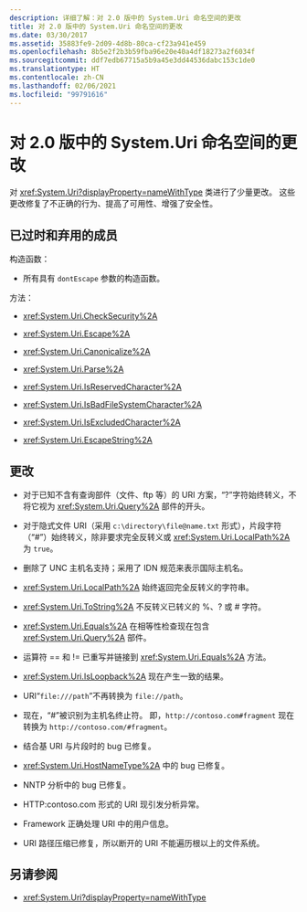 ```yaml
---
description: 详细了解：对 2.0 版中的 System.Uri 命名空间的更改
title: 对 2.0 版中的 System.Uri 命名空间的更改
ms.date: 03/30/2017
ms.assetid: 35883fe9-2d09-4d8b-80ca-cf23a941e459
ms.openlocfilehash: 8b5e2f2b3b59fba96e20e40a4df18273a2f6034f
ms.sourcegitcommit: ddf7edb67715a5b9a45e3dd44536dabc153c1de0
ms.translationtype: HT
ms.contentlocale: zh-CN
ms.lasthandoff: 02/06/2021
ms.locfileid: "99791616"
---
```

# <a name="changes-to-the-systemuri-namespace-in-version-20"></a>对 2.0 版中的 System.Uri 命名空间的更改

对 <xref:System.Uri?displayProperty=nameWithType> 类进行了少量更改。 这些更改修复了不正确的行为、提高了可用性、增强了安全性。

## <a name="obsolete-and-deprecated-members"></a>已过时和弃用的成员

 构造函数：

- 所有具有 `dontEscape` 参数的构造函数。

 方法：

- <xref:System.Uri.CheckSecurity%2A>

- <xref:System.Uri.Escape%2A>

- <xref:System.Uri.Canonicalize%2A>

- <xref:System.Uri.Parse%2A>

- <xref:System.Uri.IsReservedCharacter%2A>

- <xref:System.Uri.IsBadFileSystemCharacter%2A>

- <xref:System.Uri.IsExcludedCharacter%2A>

- <xref:System.Uri.EscapeString%2A>

## <a name="changes"></a>更改

- 对于已知不含有查询部件（文件、ftp 等）的 URI 方案，“?”字符始终转义，不将它视为 <xref:System.Uri.Query%2A> 部件的开头。

- 对于隐式文件 URI（采用 `c:\directory\file@name.txt` 形式），片段字符（“#”）始终转义，除非要求完全反转义或 <xref:System.Uri.LocalPath%2A> 为 `true`。

- 删除了 UNC 主机名支持；采用了 IDN 规范来表示国际主机名。

- <xref:System.Uri.LocalPath%2A> 始终返回完全反转义的字符串。

- <xref:System.Uri.ToString%2A> 不反转义已转义的 %、? 或 # 字符。

- <xref:System.Uri.Equals%2A> 在相等性检查现在包含 <xref:System.Uri.Query%2A> 部件。

- 运算符 == 和 != 已重写并链接到 <xref:System.Uri.Equals%2A> 方法。

- <xref:System.Uri.IsLoopback%2A> 现在产生一致的结果。

- URI“`file:///path`”不再转换为 `file://path`。

- 现在，“#”被识别为主机名终止符。 即，`http://contoso.com#fragment` 现在转换为 `http://contoso.com/#fragment`。

- 结合基 URI 与片段时的 bug 已修复。

- <xref:System.Uri.HostNameType%2A> 中的 bug 已修复。

- NNTP 分析中的 bug 已修复。

- HTTP:contoso.com 形式的 URI 现引发分析异常。

- Framework 正确处理 URI 中的用户信息。

- URI 路径压缩已修复，所以断开的 URI 不能遍历根以上的文件系统。

## <a name="see-also"></a>另请参阅

- <xref:System.Uri?displayProperty=nameWithType>
